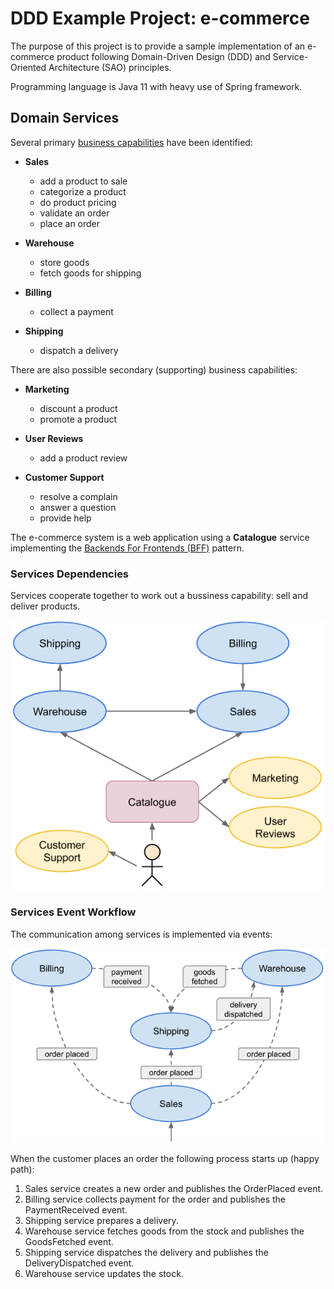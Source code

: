 # DDD Example Project: e-commerce

The purpose of this project is to provide a sample implementation of an e-commerce product following Domain-Driven Design (DDD) and Service-Oriented Architecture (SAO) principles.

Programming language is Java 11 with heavy use of Spring framework.

## Domain Services

Several primary [business capabilities][1] have been identified:

- **Sales**
  - add a product to sale
  - categorize a product
  - do product pricing
  - validate an order
  - place an order
  
- **Warehouse**
  - store goods
  - fetch goods for shipping
  
- **Billing**
  - collect a payment

- **Shipping**
  - dispatch a delivery

There are also possible secondary (supporting) business capabilities:

- **Marketing**
  - discount a product
  - promote a product
  
- **User Reviews**
  - add a product review
  
- **Customer Support**
  - resolve a complain
  - answer a question
  - provide help
  
The e-commerce system is a web application using a **Catalogue** service implementing the [Backends For Frontends (BFF)][2] pattern.

### Services Dependencies

Services cooperate together to work out a bussiness capability: sell and deliver products.

![Service Dependencies](services-dependencies.png)

### Services Event Workflow

The communication among services is implemented via events:

![Service Event Workflow](services-event-workflow.png)

When the customer places an order the following process starts up (happy path):

1. Sales service creates a new order and publishes the OrderPlaced event.
2. Billing service collects payment for the order and publishes the PaymentReceived event.
2. Shipping service prepares a delivery.
2. Warehouse service fetches goods from the stock and publishes the GoodsFetched event.
3. Shipping service dispatches the delivery and publishes the DeliveryDispatched event.
4. Warehouse service updates the stock.

[1]: http://bill-poole.blogspot.com/2008/07/value-chain-analysis.html
[2]: https://samnewman.io/patterns/architectural/bff/
